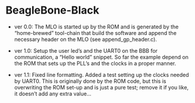 BeagleBone-Black
================
- ver 0.0: The MLO is started up by the ROM and is generated by the
  “home-brewed” tool-chain that build the software and append the necessary 
  header on the MLO (see append_gp_header.c).

- ver 1.0: Setup the user led’s and the UART0 on the BBB for communication, 
  a “Hello world” snippet. So far the example depend on the ROM that sets up 
  the PLL’s and the clocks in a proper manner.

- ver 1.1: Fixed line formatting. Added a test setting up the clocks needed by 
  UART0. This is originally done by the ROM code, but this is overwriting the 
  ROM set-up and is just a pure test; remove it if you like, it doesn’t add any 
  extra value... 


